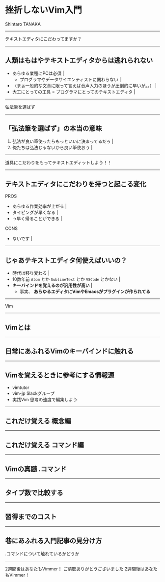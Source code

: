 # 挫折しないVim入門

Shintaro TANAKA

---

テキストエディタにこだわってますか？

---

## 人類はもはやテキストエディタからは逃れられない

- あらゆる業種にPCは必須 |
  - プログラマやデータサイエンティストに関わらない |
- （まぁ一般的な文章に限って言えば音声入力のほうが圧倒的に早いが。。） |
- 大工にとっての工具 = プログラマにとってのテキストエディタ |

---

弘法筆を選ばず

---

## 「弘法筆を選ばず」の本当の意味

1. 弘法が良い筆使ったらもっといいに決まってるだろ |
1. 俺たちは弘法じゃないから良い筆使おう |

---

道具にこだわりをもってテキストエディットしよう！！

---

## テキストエディタにこだわりを持つと起こる変化

PROS

- あらゆる作業効率が上がる |
- タイピングが早くなる |
- →早く帰ることができる |

CONS

- ないです |

---

## じゃあテキストエディタ何使えばいいの？

- 時代は移り変わる |
- 10数年前 `Atom` とか `SublimeText` とか `VSCode` とかない |
- **キーバインドを覚えるのが汎用性が高い** |
   - 事実、 **あらゆるエディタにVimやEmacsがプラグインが作られてる**

---

Vim

---

## Vimとは


---

## 日常にあふれるVimのキーバインドに触れる

---

## Vimを覚えるときに参考にする情報源

- vimtutor
- vim-jp Slackグループ
- 実践Vim 思考の速度で編集しよう

---

## これだけ覚える 概念編

---

## これだけ覚える コマンド編

---

## Vimの真髄 .コマンド

---

## タイプ数で比較する

---

## 習得までのコスト

---

## 巷にあふれる入門記事の見分け方

.コマンドについて触れているかどうか

---

2週間後はあなたもVimmer！
ご清聴ありがとうございました
2週間後はあなたもVimmer！
